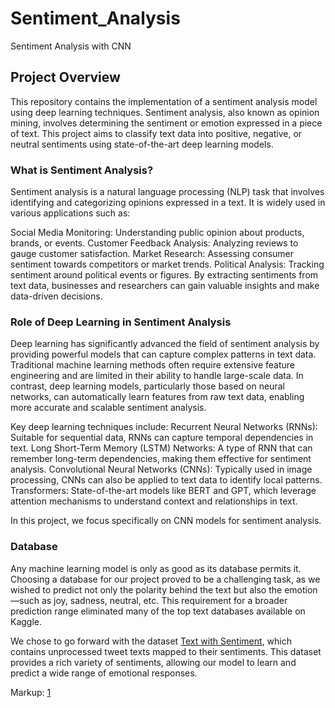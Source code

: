 # Sentiment_Analysis
Sentiment Analysis with CNN
## Project Overview
This repository contains the implementation of a sentiment analysis model using deep learning techniques. Sentiment analysis, also known as opinion mining, involves determining the sentiment or emotion expressed in a piece of text. This project aims to classify text data into positive, negative, or neutral sentiments using state-of-the-art deep learning models.
### What is Sentiment Analysis?
Sentiment analysis is a natural language processing (NLP) task that involves identifying and categorizing opinions expressed in a text. It is widely used in various applications such as:

Social Media Monitoring: Understanding public opinion about products, brands, or events.
Customer Feedback Analysis: Analyzing reviews to gauge customer satisfaction.
Market Research: Assessing consumer sentiment towards competitors or market trends.
Political Analysis: Tracking sentiment around political events or figures.
By extracting sentiments from text data, businesses and researchers can gain valuable insights and make data-driven decisions.
### Role of Deep Learning in Sentiment Analysis
Deep learning has significantly advanced the field of sentiment analysis by providing powerful models that can capture complex patterns in text data. Traditional machine learning methods often require extensive feature engineering and are limited in their ability to handle large-scale data. In contrast, deep learning models, particularly those based on neural networks, can automatically learn features from raw text data, enabling more accurate and scalable sentiment analysis.

Key deep learning techniques include:
Recurrent Neural Networks (RNNs): Suitable for sequential data, RNNs can capture temporal dependencies in text.
Long Short-Term Memory (LSTM) Networks: A type of RNN that can remember long-term dependencies, making them effective for sentiment analysis.
Convolutional Neural Networks (CNNs): Typically used in image processing, CNNs can also be applied to text data to identify local patterns.
Transformers: State-of-the-art models like BERT and GPT, which leverage attention mechanisms to understand context and relationships in text.

In this project, we focus specifically on CNN models for sentiment analysis.

### Database
Any machine learning model is only as good as its database permits it. Choosing a database for our project proved to be a challenging task, as we wished to predict not only the polarity behind the text but also the emotion—such as joy, sadness, neutral, etc. This requirement for a broader prediction range eliminated many of the top text databases available on Kaggle.

We chose to go forward with the dataset [Text with Sentiment](https://www.kaggle.com/datasets/divu2001/text-with-sentiment), which contains unprocessed tweet texts mapped to their sentiments. This dataset provides a rich variety of sentiments, allowing our model to learn and predict a wide range of emotional responses.


Markup: [1](https://doi.org/10.48550/arXiv.2006.03541)
